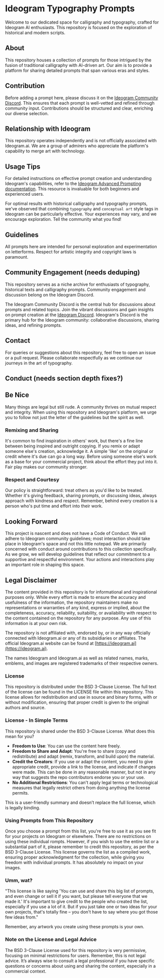 # Ideogram Typography Prompts

Welcome to our dedicated space for calligraphy and typography, crafted for Ideogram AI enthusiasts. This repository is focused on the exploration of historical and modern scripts.

## About

This repository houses a collection of prompts for those intrigued by the fusion of traditional calligraphy with AI-driven art. Our aim is to provide a platform for sharing detailed prompts that span various eras and styles.

## Contribution

Before adding a prompt here, please discuss it on the [Ideogram Community Discord](https://discord.com/invite/ideogram). This ensures that each prompt is well-vetted and refined through community input. Contributions should be structured and clear, enriching our diverse selection.

## Relationship with Ideogram

This repository operates independently and is not officially associated with Ideogram.ai. We are a group of admirers who appreciate the platform's capability to merge art with technology.

## Usage Tips

For detailed instructions on effective prompt creation and understanding Ideogram's capabilities, refer to the [Ideogram Advanced Prompting documentation](https://docs.ideogram.ai/usage/advanced-prompting/style-tags). This resource is invaluable for both beginners and experienced users.

For optimal results with historical calligraphy and typography prompts, we've observed that combining `typography` and `conceptual art` style tags in Ideogram can be particularly effective. Your experiences may vary, and we encourage exploration. Tell the community what you find!

## Guidelines

All prompts here are intended for personal exploration and experimentation on letterforms. Respect for artistic integrity and copyright laws is paramount. 

## Community Engagement (needs deduping)

This repository serves as a niche archive for enthusiasts of typography, historical texts and calligraphy prompts. Community engagement and discussion belong on the Ideogram Discord.

The Ideogram Community Discord is the central hub for discussions about prompts and related topics. Join the vibrant discussions and gain insights on prompt creation at the [Ideogram Discord](https://discord.com/invite/ideogram). Ideogram's Discord is the primary hub for the Ideogram community: collaborative discussions, sharing ideas, and refining prompts.

## Contact

For queries or suggestions about this repository, feel free to open an issue or a pull request. Please collaborate respectfully as we continue our journeys in the art of typography.

## Conduct (needs section depth fixes?) 

## Be Nice

Many things are legal but still rude. A community thrives on mutual respect and integrity. When using this repository and Ideogram's platform, we urge you to follow not just the letter of the guidelines but the spirit as well.

### Remixing and Sharing

It's common to find inspiration in others' work, but there's a fine line between being inspired and outright copying. If you remix or adapt someone else's creation, acknowledge it. A simple 'like' on the original or credit where it's due can go a long way. Before using someone else's work as a base for your commercial project, think about the effort they put into it. Fair play makes our community stronger.

### Respect and Courtesy

Our policy is straightforward: treat others as you'd like to be treated. Whether it's giving feedback, sharing prompts, or discussing ideas, always approach with kindness and respect. Remember, behind every creation is a person who's put time and effort into their work.

## Looking Forward

This project is nascent and does not have a Code of Conduct. We will adhere to Ideogram community guidelines; most interaction should take place in Ideogram's space and not this little notepad. We are primarily concerned with conduct around contributions to this collection specifically. As we grow, we will develop guidelines that reflect our commitment to a supportive and respectful environment. Your actions and interactions play an important role in shaping this space.


## Legal Disclaimer

The content provided in this repository is for informational and inspirational purposes only. While every effort is made to ensure the accuracy and usefulness of the information, the repository maintainers make no representations or warranties of any kind, express or implied, about the completeness, accuracy, reliability, suitability, or availability with respect to the content contained on the repository for any purpose. Any use of this information is at your own risk.

The repository is not affiliated with, endorsed by, or in any way officially connected with Ideogram.ai or any of its subsidiaries or affiliates. The official Ideogram.ai website can be found at [https://ideogram.ai](https://ideogram.ai).

The names Ideogram and Ideogram.ai as well as related names, marks, emblems, and images are registered trademarks of their respective owners.

### License

This repository is distributed under the BSD 3-Clause License. The full text of the license can be found in the LICENSE file within this repository. This license allows for redistribution and use in source and binary forms, with or without modification, ensuring that proper credit is given to the original authors and source.

### License - In Simple Terms

This repository is shared under the BSD 3-Clause License. What does this mean for you?
- **Freedom to Use**: You can use the content here freely.
- **Freedom to Share and Adapt**: You're free to share (copy and redistribute) and adapt (remix, transform, and build upon) the material.
- **Credit the Creators**: If you use or adapt the content, you need to give appropriate credit, provide a link to the license, and indicate if changes were made. This can be done in any reasonable manner, but not in any way that suggests the repo contributors endorse you or your use.
- **No Additional Restrictions**: You can't apply legal terms or technological measures that legally restrict others from doing anything the license permits.

This is a user-friendly summary and doesn’t replace the full license, which is legally binding.

### Using Prompts from This Repository

Once you choose a prompt from this list, you're free to use it as you see fit for your projects on Ideogram or elsewhere. There are no restrictions on using these individual rompts. However, if you wish to use the entire list or a substantial part of it, please remember to credit this repository, as per the BSD 3-Clause License. This license governs the list as a compiled work, ensuring proper acknowledgment for the collection, while giving you freedom with individual prompts. It has absolutely no impact on your images.

### Umm, wat?
"This license is like saying 'You can use and share this big list of prompts, and even change or sell it if you want, but please tell everyone that we made it.' It's important to give credit to the people who created the list, especially if you use a lot of it. But if you just take one or two ideas for your own projects, that's totally fine – you don't have to say where you got those few ideas from."

Remember, any artwork you create using these prompts is your own.

### Note on the License and Legal Advice

The BSD 3-Clause License used for this repository is very permissive, focusing on minimal restrictions for users. Remember, this is not legal advice. It’s always wise to consult a legal professional if you have specific questions or concerns about using and sharing the content, especially in a commercial context.
